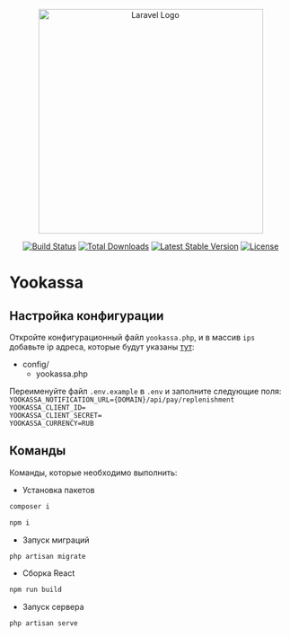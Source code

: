 <p align="center"><a href="https://laravel.com" target="_blank"><img src="https://raw.githubusercontent.com/laravel/art/master/logo-lockup/5%20SVG/2%20CMYK/1%20Full%20Color/laravel-logolockup-cmyk-red.svg" width="400" alt="Laravel Logo"></a></p>

<p align="center">
<a href="https://github.com/laravel/framework/actions"><img src="https://github.com/laravel/framework/workflows/tests/badge.svg" alt="Build Status"></a>
<a href="https://packagist.org/packages/laravel/framework"><img src="https://img.shields.io/packagist/dt/laravel/framework" alt="Total Downloads"></a>
<a href="https://packagist.org/packages/laravel/framework"><img src="https://img.shields.io/packagist/v/laravel/framework" alt="Latest Stable Version"></a>
<a href="https://packagist.org/packages/laravel/framework"><img src="https://img.shields.io/packagist/l/laravel/framework" alt="License"></a>
</p>

# Yookassa

## Настройка конфигурации

Откройте конфигурационный файл `yookassa.php`, и в массив `ips` добавьте ip адреса, которые будут указаны <a href="https://yookassa.ru/developers/using-api/webhooks#ip" target="_blank">тут</a>:
- config/
    - yookassa.php

Переименуйте файл `.env.example` в `.env` и заполните следующие поля:
<br/>`YOOKASSA_NOTIFICATION_URL={DOMAIN}/api/pay/replenishment`
<br/>`YOOKASSA_CLIENT_ID=`
<br/>`YOOKASSA_CLIENT_SECRET=`
<br/>`YOOKASSA_CURRENCY=RUB`

## Команды

Команды, которые необходимо выполнить:

- Установка пакетов
```bash
composer i
```
```bash
npm i
```
- Запуск миграций
```bash
php artisan migrate
```
- Сборка React
```bash
npm run build
```
- Запуск сервера
```bash
php artisan serve
```
